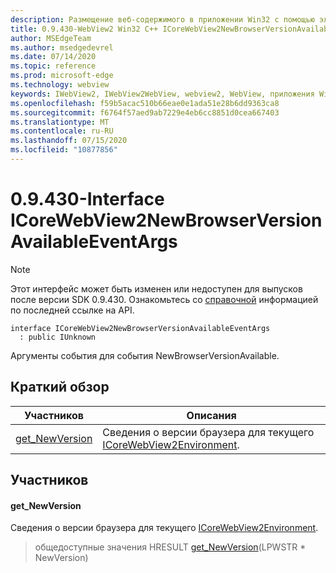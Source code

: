 ```yaml
---
description: Размещение веб-содержимого в приложении Win32 с помощью элемента управления Microsoft Edge WebView2
title: 0.9.430-WebView2 Win32 C++ ICoreWebView2NewBrowserVersionAvailableEventArgs
author: MSEdgeTeam
ms.author: msedgedevrel
ms.date: 07/14/2020
ms.topic: reference
ms.prod: microsoft-edge
ms.technology: webview
keywords: IWebView2, IWebView2WebView, webview2, WebView, приложения Win32, Win32, EDGE, ICoreWebView2, ICoreWebView2Host, элемент управления "веб-браузер", HTML Edge
ms.openlocfilehash: f59b5acac510b66eae0e1ada51e28b6dd9363ca8
ms.sourcegitcommit: f6764f57aed9ab7229e4eb6cc8851d0cea667403
ms.translationtype: MT
ms.contentlocale: ru-RU
ms.lasthandoff: 07/15/2020
ms.locfileid: "10877856"
---
```

# 0.9.430-Interface ICoreWebView2NewBrowserVersionAvailableEventArgs 

> [!NOTE]
> Этот интерфейс может быть изменен или недоступен для выпусков после версии SDK 0.9.430. Ознакомьтесь со [справочной](../../../webview2-api-reference.md) информацией по последней ссылке на API.

```
interface ICoreWebView2NewBrowserVersionAvailableEventArgs
  : public IUnknown
```

Аргументы события для события NewBrowserVersionAvailable.

## Краткий обзор

 Участников                        | Описания
--------------------------------|---------------------------------------------
[get_NewVersion](#get_newversion) | Сведения о версии браузера для текущего [ICoreWebView2Environment](ICoreWebView2Environment.md).

## Участников

#### get_NewVersion 

Сведения о версии браузера для текущего [ICoreWebView2Environment](ICoreWebView2Environment.md).

> общедоступные значения HRESULT [get_NewVersion](#get_newversion)(LPWSTR * NewVersion)

